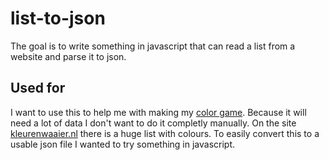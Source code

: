 # list-to-json

 The goal is to write something in javascript that can read a list from a website and parse it to json.

## Used for

 I want to use this to help me with making my [color game](https://github.com/dusthijsvdh/kleurenspel).
 Because it will need a lot of data I don't want to do it completly manually. On the site [kleurenwaaier.nl](https://www.kleurenwaaier.nl/bepaal-je-kleur/) there is a huge list with colours. To easily convert this to a usable json file I wanted to try something in javascript.
